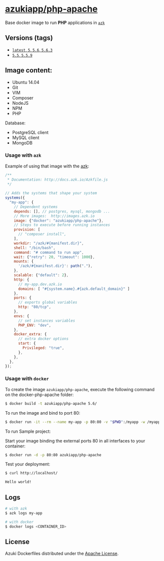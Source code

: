 [azukiapp/php-apache](http://images.azk.io/#/php-apache)
==================

Base docker image to run **PHP** applications in [`azk`](http://azk.io)

Versions (tags)
---

- [`latest`, `5`, `5.6`, `5.6.3`](https://github.com/azukiapp/docker-php-apache/blob/master/5.6/Dockerfile)
- [`5.5`, `5.5.9`](https://github.com/azukiapp/docker-php-apache/blob/master/5.5/Dockerfile)

Image content:
---

- Ubuntu 14.04
- Git
- VIM
- Composer
- NodeJS
- NPM
- PHP

Database:

- PostgreSQL client
- MySQL client
- MongoDB

### Usage with `azk`

Example of using that image with the [azk](http://azk.io):

```js
/**
 * Documentation: http://docs.azk.io/Azkfile.js
 */
 
// Adds the systems that shape your system
systems({
  "my-app": {
    // Dependent systems
    depends: [], // postgres, mysql, mongodb ...
    // More images:  http://images.azk.io
    image: {"docker": "azukiapp/php-apache"},
    // Steps to execute before running instances
    provision: [
      // "composer install",
    ],
    workdir: "/azk/#{manifest.dir}",
    shell: "/bin/bash",
    command: "# command to run app",
    wait: {"retry": 20, "timeout": 1000},
    mounts: {
      '/azk/#{manifest.dir}': path("."),
    },
    scalable: {"default": 2},
    http: {
      // my-app.dev.azk.io
      domains: [ "#{system.name}.#{azk.default_domain}" ]
    },
    ports: {
      // exports global variables
      http: "80/tcp",
    },
    envs: {
      // set instances variables
      PHP_ENV: "dev",
    },
    docker_extra: {
      // extra docker options
      start: {
        Privileged: "true",
      },
    },
  },
});
```


### Usage with `docker`

To create the image `azukiapp/php-apache`, execute the following command on the docker-php-apache folder:

```sh
$ docker build -t azukiapp/php-apache 5.6/
```

To run the image and bind to port 80:

```sh
$ docker run -it --rm --name my-app -p 80:80 -v "$PWD":/myapp -w /myapp azukiapp/php-apache php index.php
```

To run Sample project:

Start your image binding the external ports 80 in all interfaces to your container:

```sh
$ docker run -d -p 80:80 azukiapp/php-apache
```

Test your deployment:

```sh
$ curl http://localhost/

Hello world!
```

Logs
---

```sh
# with azk
$ azk logs my-app

# with docker
$ docker logs <CONTAINER_ID>
```

## License

Azuki Dockerfiles distributed under the [Apache License](https://github.com/azukiapp/dockerfiles/blob/master/LICENSE).
